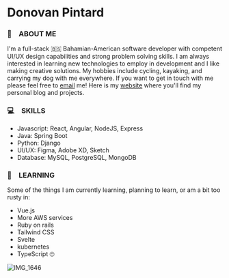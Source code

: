 # Donovan Pintard
### 🎨&ensp;&ensp;ABOUT ME
I'm a full-stack 🇧🇸 Bahamian-American software developer with competent UI/UX design capabilities and strong problem solving skills. I am always interested in learning new
technologies to employ in development and I like making creative solutions. My hobbies include cycling, kayaking, and carrying my dog with me everywhere. If you want to get in
touch with me please feel free to [email](mailto:donovanpintard@gmail.com) me! Here is my [website](https://donovanpintard.com) where you'll find my personal blog and projects.

### 💻&ensp;&ensp;SKILLS
- Javascript:   React, Angular, NodeJS, Express
- Java:         Spring Boot
- Python:       Django
- UI/UX:        Figma, Adobe XD, Sketch
- Database:     MySQL, PostgreSQL, MongoDB

### 🚧&ensp;&ensp;LEARNING
Some of the things I am currently learning, planning to learn, or am a bit too rusty in:
- Vue.js
- More AWS services
- Ruby on rails
- Tailwind CSS
- Svelte
- kubernetes
- TypeScript 🙄

![IMG_1646](https://user-images.githubusercontent.com/86621108/125312230-182d6500-e302-11eb-83ad-c448d5332b5f.png)
